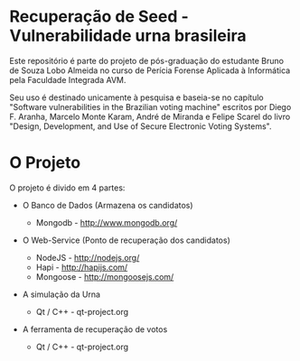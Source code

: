 Recuperação de Seed - Vulnerabilidade urna brasileira
=====================================================

Este repositório é parte do projeto de pós-graduação do estudante Bruno de Souza Lobo Almeida no curso de Perícia Forense Aplicada à Informática pela Faculdade Integrada AVM.

Seu uso é destinado unicamente à pesquisa e baseia-se no capítulo "Software vulnerabilities in the Brazilian voting machine" escritos por Diego F. Aranha, Marcelo Monte Karam, André de Miranda e Felipe Scarel do livro "Design, Development, and Use of Secure Electronic Voting Systems".


O Projeto
========================
O projeto é divido em 4 partes:

* O Banco de Dados (Armazena os candidatos)
  * Mongodb - http://www.mongodb.org/
  
* O Web-Service (Ponto de recuperação dos candidatos)
  * NodeJS - http://nodejs.org/
  * Hapi - http://hapijs.com/
  * Mongoose - http://mongoosejs.com/
  
* A simulação da Urna
  * Qt / C++ - qt-project.org
  
* A ferramenta de recuperação de votos
  * Qt / C++ - qt-project.org
